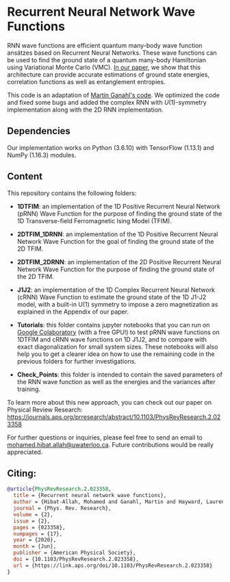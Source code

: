 # Recurrent Neural Network Wave Functions

RNN wave functions are efficient quantum many-body wave function ansätzes based on Recurrent Neural Networks. These wave functions can be used to find the ground state of a quantum many-body Hamiltonian using Variational Monte Carlo (VMC). <a href="https://journals.aps.org/prresearch/abstract/10.1103/PhysRevResearch.2.023358" target="_blank">In our paper</a>, we show that this architecture can provide accurate estimations of ground state energies, correlation functions as well as entanglement entropies.

This code is an adaptation of [Martin Ganahl's code](https://github.com/mganahl/Recurrent_NN_VMC). We optimized the code and fixed some bugs and added the complex RNN with $U(1)$-symmetry implementation along with the 2D RNN implementation.

## Dependencies
Our implementation works on Python (3.6.10) with TensorFlow (1.13.1) and NumPy (1.16.3) modules.

## Content
This repository contains the following folders:

* **1DTFIM**: an implementation of the 1D Positive Recurrent Neural Network (pRNN) Wave Function for the purpose of finding the ground state of the 1D Transverse-field Ferromagnetic Ising Model (TFIM).

* **2DTFIM_1DRNN**: an implementation of the 1D Positive Recurrent Neural Network Wave Function for the goal of finding the ground state of the 2D TFIM.

* **2DTFIM_2DRNN**: an implementation of the 2D Positive Recurrent Neural Network Wave Function for the purpose of finding the ground state of the 2D TFIM.

* **J1J2**: an implementation of the 1D Complex Recurrent Neural Network (cRNN) Wave Function to estimate the ground state of the 1D J1-J2 model, with a built-in U(1) symmetry to impose a zero magnetization as explained in the Appendix of our paper.

* **Tutorials**: this folder contains jupyter notebooks that you can run on <a href="http://colab.research.google.com" target="_blank">Google Colaboratory</a> (with a free GPU!) to test pRNN wave functions on 1DTFIM and cRNN wave functions on 1D J1J2, and to compare with exact diagonalization for small system sizes. These notebooks will also help you to get a clearer idea on how to use the remaining code in the previous folders for further investigations.

* **Check_Points**: this folder is intended to contain the saved parameters of the RNN wave function as well as the energies and the variances after training.

To learn more about this new approach, you can check out our paper on Physical Review Research: https://journals.aps.org/prresearch/abstract/10.1103/PhysRevResearch.2.023358

For further questions or inquiries, please feel free to send an email to mohamed.hibat.allah@uwaterloo.ca. Future contributions would be really appreciated.

## Citing:
```bibtex
@article{PhysRevResearch.2.023358,
  title = {Recurrent neural network wave functions},
  author = {Hibat-Allah, Mohamed and Ganahl, Martin and Hayward, Lauren E. and Melko, Roger G. and Carrasquilla, Juan},
  journal = {Phys. Rev. Research},
  volume = {2},
  issue = {2},
  pages = {023358},
  numpages = {17},
  year = {2020},
  month = {Jun},
  publisher = {American Physical Society},
  doi = {10.1103/PhysRevResearch.2.023358},
  url = {https://link.aps.org/doi/10.1103/PhysRevResearch.2.023358}
}
```

